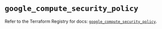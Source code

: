# `google_compute_security_policy`

Refer to the Terraform Registry for docs: [`google_compute_security_policy`](https://registry.terraform.io/providers/hashicorp/google/5.38.0/docs/resources/compute_security_policy).
